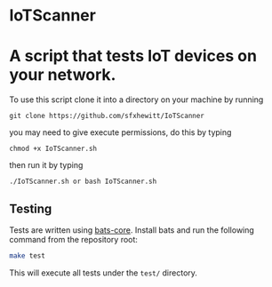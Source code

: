 # IoTScanner
# A script that tests IoT devices on your network.

To use this script clone it into a directory on your machine by running

`git clone https://github.com/sfxhewitt/IoTScanner`

you may need to give execute permissions, do this by typing

`chmod +x IoTScanner.sh`

then run it by typing

`./IoTScanner.sh or bash IoTScanner.sh`

## Testing

Tests are written using [bats-core](https://github.com/bats-core/bats-core).
Install bats and run the following command from the repository root:

```bash
make test
```

This will execute all tests under the `test/` directory.
